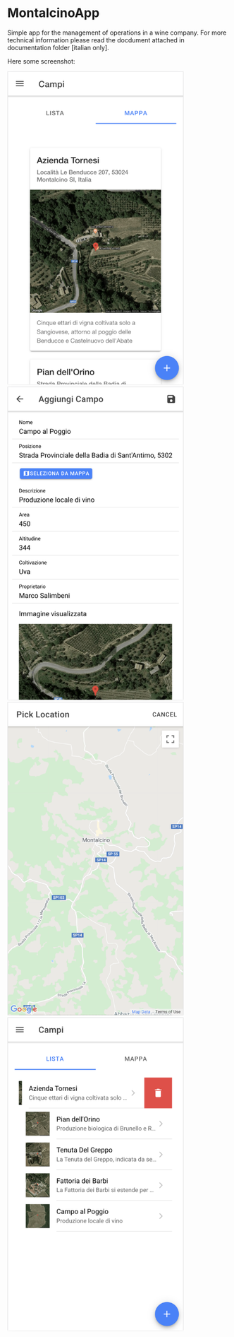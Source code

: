 # MontalcinoApp
Simple app for the management of operations in a wine company.
For more technical information please read the docdument attached in documentation folder [italian only].

Here some screenshot:

<img src="./documentation/Screen1.png" alt="drawing" width="400"/><img src="./documentation/Screen2.png" alt="drawing" width="400"/>
<img src="./documentation/Screen3.png" alt="drawing" width="400"/><img src="./documentation/Screen4.png" alt="drawing" width="400"/>

